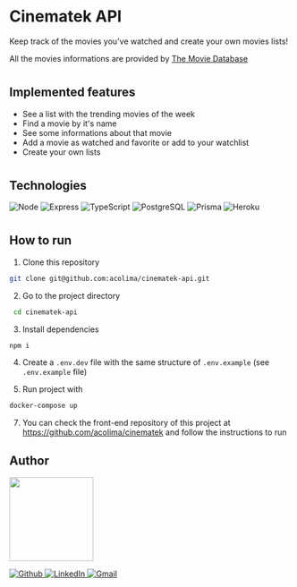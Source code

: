 # Cinematek API

Keep track of the movies you've watched and create your own movies lists!

All the movies informations are provided by <a href='https://www.themoviedb.org/' target='_blank'>The Movie Database</a>

#

## Implemented features

- See a list with the trending movies of the week
- Find a movie by it's name
- See some informations about that movie
- Add a movie as watched and favorite or add to your watchlist
- Create your own lists

#

## Technologies

<p>
  <img src='https://img.shields.io/badge/Node.js-339933?style=for-the-badge&logo=nodedotjs&logoColor=white' alt="Node"/>
  
  <img src='https://img.shields.io/badge/Express.js-000000?style=for-the-badge&logo=express&logoColor=white' alt="Express" />
  
  <img src='https://img.shields.io/badge/TypeScript-007ACC?style=for-the-badge&logo=typescript&logoColor=white' alt="TypeScript" />
  
  <img src='https://img.shields.io/badge/PostgreSQL-316192?style=for-the-badge&logo=postgresql&logoColor=white' alt="PostgreSQL" />
  
  <img src='https://img.shields.io/badge/Prisma-3982CE?style=for-the-badge&logo=Prisma&logoColor=white' alt='Prisma' />
  
  <img src='https://img.shields.io/badge/Heroku-430098?style=for-the-badge&logo=heroku&logoColor=white' alt="Heroku" />

</p>

#

## How to run

1. Clone this repository

```bash
git clone git@github.com:acolima/cinematek-api.git
```

2. Go to the project directory

```bash
 cd cinematek-api
```

3. Install dependencies

```bash
npm i
```

4. Create a `.env.dev` file with the same structure of `.env.example` (see `.env.example` file)

5. Run project with

```bash
docker-compose up
```

7. You can check the front-end repository of this project at https://github.com/acolima/cinematek and follow the instructions to run

## Author

<img src='https://avatars.githubusercontent.com/acolima' width='150px'/>

<p>
  <a href='https://github.com/acolima'>
    <img src='https://img.shields.io/badge/GitHub-100000?style=for-the-badge&logo=github&logoColor=white' alt='Github' />
  </a>
  <a href='https://www.linkedin.com/in/ana-caroline-oliveira-lima-51821122b/'>
    <img src='https://img.shields.io/badge/LinkedIn-0077B5?style=for-the-badge&logo=linkedin&logoColor=white' alt='LinkedIn' />
  </a>
  <a href='mailto:acolima@gmail.com'>
    <img src='https://img.shields.io/badge/Gmail-D14836?style=for-the-badge&logo=gmail&logoColor=white' alt='Gmail' />
  </a>
</p>
